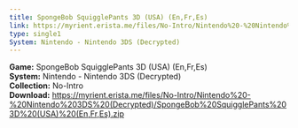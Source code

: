 ```yaml
---
title: SpongeBob SquigglePants 3D (USA) (En,Fr,Es)
link: https://myrient.erista.me/files/No-Intro/Nintendo%20-%20Nintendo%203DS%20(Decrypted)/SpongeBob%20SquigglePants%203D%20(USA)%20(En,Fr,Es).zip
type: single1
System: Nintendo - Nintendo 3DS (Decrypted)
---
```

<b>Game:</b> SpongeBob SquigglePants 3D (USA) (En,Fr,Es)<br>
<b>System:</b> Nintendo - Nintendo 3DS (Decrypted)<br>
<b>Collection:</b> No-Intro<br>
<b>Download:</b> https://myrient.erista.me/files/No-Intro/Nintendo%20-%20Nintendo%203DS%20(Decrypted)/SpongeBob%20SquigglePants%203D%20(USA)%20(En,Fr,Es).zip